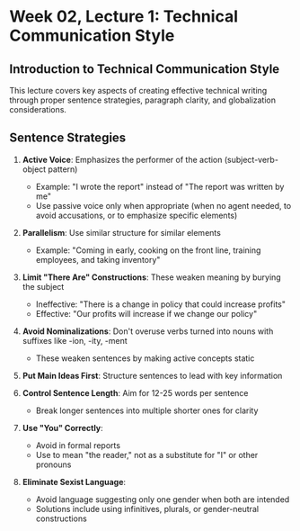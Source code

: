 # Week 02, Lecture 1: Technical Communication Style

## Introduction to Technical Communication Style
This lecture covers key aspects of creating effective technical writing through proper sentence strategies, paragraph clarity, and globalization considerations.

## Sentence Strategies
1. **Active Voice**: Emphasizes the performer of the action (subject-verb-object pattern)
   - Example: "I wrote the report" instead of "The report was written by me"
   - Use passive voice only when appropriate (when no agent needed, to avoid accusations, or to emphasize specific elements)

2. **Parallelism**: Use similar structure for similar elements
   - Example: "Coming in early, cooking on the front line, training employees, and taking inventory"

3. **Limit "There Are" Constructions**: These weaken meaning by burying the subject
   - Ineffective: "There is a change in policy that could increase profits"
   - Effective: "Our profits will increase if we change our policy"

4. **Avoid Nominalizations**: Don't overuse verbs turned into nouns with suffixes like -ion, -ity, -ment
   - These weaken sentences by making active concepts static

5. **Put Main Ideas First**: Structure sentences to lead with key information

6. **Control Sentence Length**: Aim for 12-25 words per sentence
   - Break longer sentences into multiple shorter ones for clarity

7. **Use "You" Correctly**: 
   - Avoid in formal reports
   - Use to mean "the reader," not as a substitute for "I" or other pronouns

8. **Eliminate Sexist Language**: 
   - Avoid language suggesting only one gender when both are intended
   - Solutions include using infinitives, plurals, or gender-neutral constructions

